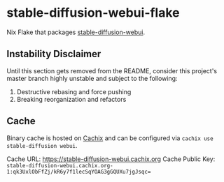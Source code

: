 # stable-diffusion-webui-flake
Nix Flake that packages [stable-diffusion-webui](https://github.com/AUTOMATIC1111/stable-diffusion-webui).

## Instability Disclaimer
Until this section gets removed from the README, consider this project's master branch highly unstable and subject to the following:

1. Destructive rebasing and force pushing
2. Breaking reorganization and refactors

## Cache
Binary cache is hosted on [Cachix](https://cachix.org) and can be configured via `cachix use stable-diffusion webui`.

Cache URL: https://stable-diffusion-webui.cachix.org
Cache Public Key: `stable-diffusion-webui.cachix.org-1:qk3UxlObFfZj/kR6y7f1lecSqYOAG3gGQUXu7jgJsqc=`

